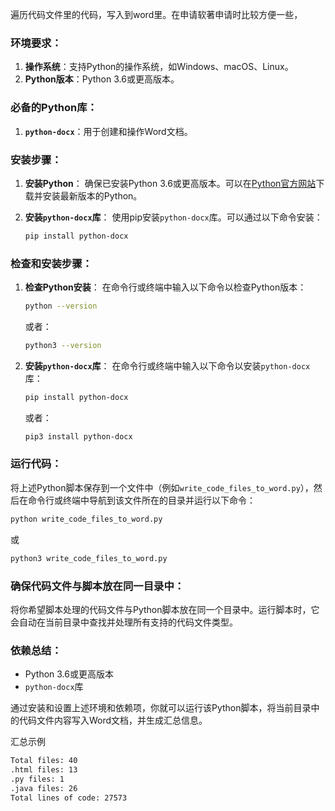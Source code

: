 遍历代码文件里的代码，写入到word里。在申请软著申请时比较方便一些，

### 环境要求：

1. **操作系统**：支持Python的操作系统，如Windows、macOS、Linux。
2. **Python版本**：Python 3.6或更高版本。

### 必备的Python库：

1. **`python-docx`**：用于创建和操作Word文档。

### 安装步骤：

1. **安装Python**：
   确保已安装Python 3.6或更高版本。可以在[Python官方网站](https://www.python.org/downloads/)下载并安装最新版本的Python。

2. **安装`python-docx`库**：
   使用pip安装`python-docx`库。可以通过以下命令安装：
   ```bash
   pip install python-docx
   ```

### 检查和安装步骤：

1. **检查Python安装**：
   在命令行或终端中输入以下命令以检查Python版本：
   ```bash
   python --version
   ```
   或者：
   ```bash
   python3 --version
   ```

2. **安装`python-docx`库**：
   在命令行或终端中输入以下命令以安装`python-docx`库：
   ```bash
   pip install python-docx
   ```
   或者：
   ```bash
   pip3 install python-docx
   ```

### 运行代码：

将上述Python脚本保存到一个文件中（例如`write_code_files_to_word.py`），然后在命令行或终端中导航到该文件所在的目录并运行以下命令：
```bash
python write_code_files_to_word.py
```
或
```bash
python3 write_code_files_to_word.py
```

### 确保代码文件与脚本放在同一目录中：

将你希望脚本处理的代码文件与Python脚本放在同一个目录中。运行脚本时，它会自动在当前目录中查找并处理所有支持的代码文件类型。

### 依赖总结：

- Python 3.6或更高版本
- `python-docx`库

通过安装和设置上述环境和依赖项，你就可以运行该Python脚本，将当前目录中的代码文件内容写入Word文档，并生成汇总信息。

汇总示例
```bash
Total files: 40
.html files: 13
.py files: 1
.java files: 26
Total lines of code: 27573
```
